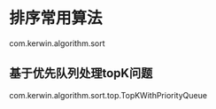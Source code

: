 # 排序常用算法
com.kerwin.algorithm.sort 
## 基于优先队列处理topK问题
com.kerwin.algorithm.sort.top.TopKWithPriorityQueue
 

